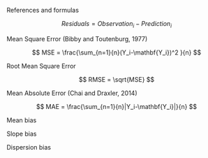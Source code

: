 References and formulas



$$ Residuals = Observation_i - Prediction_i $$

Mean Square Error (Bibby and Toutenburg, 1977)

$$ MSE = \frac{\sum_{n=1}{n}(Y_i-\mathbf{Y_i})^2 }{n} $$

Root Mean Square Error

$$ RMSE = \sqrt{MSE} $$

Mean Absolute Error (Chai and Draxler, 2014)

$$ MAE = \frac{\sum_{n=1}{n}|Y_i-\mathbf{Y_i}|}{n} $$

Mean bias

$$ $$

Slope bias

$$ $$

Dispersion bias

$$ $$


